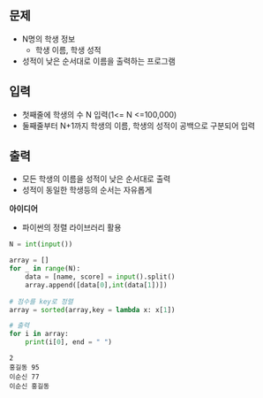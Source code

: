 ## 문제
- N명의 학생 정보
    - 학생 이름, 학생 성적
- 성적이 낮은 순서대로 이름을 출력하는 프로그램

## 입력
- 첫째줄에 학생의 수 N 입력(1<= N <=100,000)
- 둘째줄부터 N+1까지 학생의 이름, 학생의 성적이 공백으로 구분되어 입력

## 출력
- 모든 학생의 이름을 성적이 낮은 순서대로 출력
- 성적이 동일한 학생등의 순서는 자유롭게

**아이디어**
- 파이썬의 정렬 라이브러리 활용


```python
N = int(input())

array = []
for _ in range(N):
    data = [name, score] = input().split()
    array.append([data[0],int(data[1])])
    
# 점수를 key로 정렬
array = sorted(array,key = lambda x: x[1])

# 출력
for i in array:
    print(i[0], end = " ")
```

    2
    홍길동 95
    이순신 77
    이순신 홍길동 
